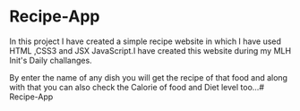 # Recipe-App


In this project I have created  a simple recipe website in which I have used HTML ,CSS3 and JSX JavaScript.I have created this website during my MLH Init's Daily challanges.

By enter the name of any dish you will get the recipe of that food and along with that you can also check the Calorie of food and Diet level too...# Recipe-App
